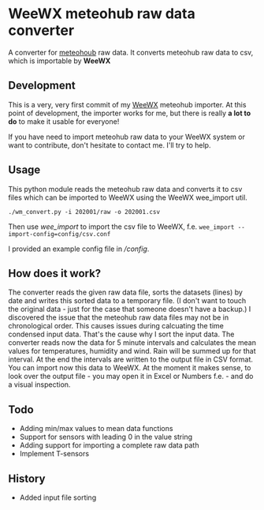 # WeeWX meteohub raw data converter
A converter for [meteohoub](https://wiki.meteohub.de/Main_Page) raw data.
It converts meteohub raw data to csv, which is importable by **WeeWX**
## Development
This is a very, very first commit of my [WeeWX](http://www.weewx.com) meteohub importer.
At this point of development, the importer works for me, but there is really **a lot to do** to make it usable for everyone!

If you have need to import meteohub raw data to your WeeWX system or want to contribute, don't hesitate to contact me. I'll try to help.

## Usage
This python module reads the meteohub raw data and converts it to csv files which can be imported to WeeWX using the WeeWX wee_import util.

`./wm_convert.py -i 202001/raw -o 202001.csv`

Then use *wee_import* to import the csv file to WeeWX, f.e. `wee_import --import-config=config/csv.conf`

I provided an example config file in */config*.

## How does it work?
The converter reads the given raw data file, sorts the datasets (lines) by date and writes this sorted data to a temporary file. (I don't want to touch the original data - just for the case that someone doesn't have a backup.) I discovered the issue that the meteohub raw data files may not be in chronological order. This causes issues during calcuating the time condensed input data. That's the cause why I sort the input data.
The converter reads now the data for 5 minute intervals and calculates the mean values for temperatures, humidity and wind. Rain will be summed up for that interval.
At the end the intervals are written to the output file in CSV format. You can import now this data to WeeWX. At the moment it makes sense, to look over the output file - you may open it in Excel or Numbers f.e. - and do a visual inspection.

## Todo
- Adding min/max values to mean data functions
- Support for sensors with leading 0 in the value string
- Adding support for importing a complete raw data path
- Implement T-sensors

## History
- Added input file sorting 
